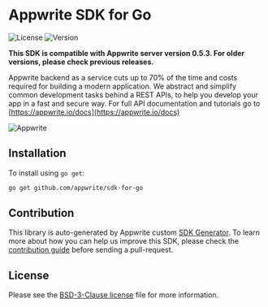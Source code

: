 # Appwrite SDK for Go

![License](https://img.shields.io/github/license/appwrite/sdk-for-go.svg?v=1)
![Version](https://img.shields.io/badge/api%20version-0.5.3-blue.svg?v=1)

**This SDK is compatible with Appwrite server version 0.5.3. For older versions, please check previous releases.**

Appwrite backend as a service cuts up to 70% of the time and costs required for building a modern application. We abstract and simplify common development tasks behind a REST APIs, to help you develop your app in a fast and secure way. For full API documentation and tutorials go to [https://appwrite.io/docs](https://appwrite.io/docs)



![Appwrite](https://appwrite.io/images/github.png)

## Installation

To install using `go get`:

```bash
go get github.com/appwrite/sdk-for-go
```

## Contribution

This library is auto-generated by Appwrite custom [SDK Generator](https://github.com/appwrite/sdk-generator). To learn more about how you can help us improve this SDK, please check the [contribution guide](https://github.com/appwrite/sdk-generator/blob/master/CONTRIBUTING.md) before sending a pull-request.

## License

Please see the [BSD-3-Clause license](https://raw.githubusercontent.com/appwrite/appwrite/master/LICENSE) file for more information.